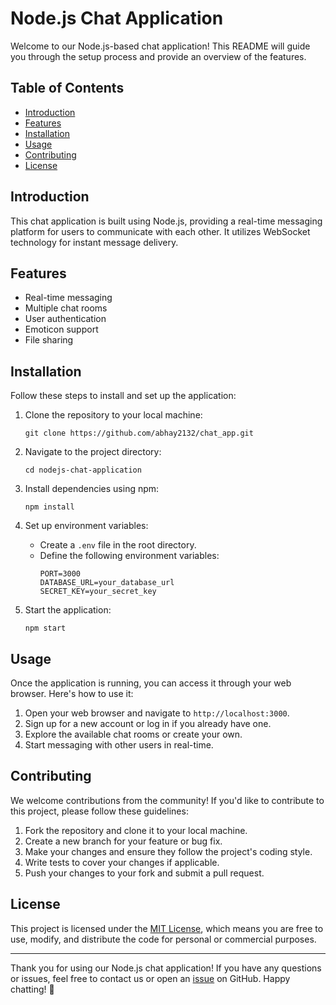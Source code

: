 # Node.js Chat Application

Welcome to our Node.js-based chat application! This README will guide you through the setup process and provide an overview of the features.

## Table of Contents

- [Introduction](#introduction)
- [Features](#features)
- [Installation](#installation)
- [Usage](#usage)
- [Contributing](#contributing)
- [License](#license)

## Introduction

This chat application is built using Node.js, providing a real-time messaging platform for users to communicate with each other. It utilizes WebSocket technology for instant message delivery.

## Features

- Real-time messaging
- Multiple chat rooms
- User authentication
- Emoticon support
- File sharing

## Installation

Follow these steps to install and set up the application:

1. Clone the repository to your local machine:
   ```
   git clone https://github.com/abhay2132/chat_app.git
   ```

2. Navigate to the project directory:
   ```
   cd nodejs-chat-application
   ```

3. Install dependencies using npm:
   ```
   npm install
   ```

4. Set up environment variables:
   - Create a `.env` file in the root directory.
   - Define the following environment variables:
     ```
     PORT=3000
     DATABASE_URL=your_database_url
     SECRET_KEY=your_secret_key
     ```

5. Start the application:
   ```
   npm start
   ```

## Usage

Once the application is running, you can access it through your web browser. Here's how to use it:

1. Open your web browser and navigate to `http://localhost:3000`.
2. Sign up for a new account or log in if you already have one.
3. Explore the available chat rooms or create your own.
4. Start messaging with other users in real-time.

## Contributing

We welcome contributions from the community! If you'd like to contribute to this project, please follow these guidelines:

1. Fork the repository and clone it to your local machine.
2. Create a new branch for your feature or bug fix.
3. Make your changes and ensure they follow the project's coding style.
4. Write tests to cover your changes if applicable.
5. Push your changes to your fork and submit a pull request.

## License

This project is licensed under the [MIT License](LICENSE), which means you are free to use, modify, and distribute the code for personal or commercial purposes.

---

Thank you for using our Node.js chat application! If you have any questions or issues, feel free to contact us or open an [issue](https://github.com/your/repository/issues) on GitHub. Happy chatting! 🎉